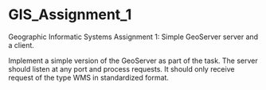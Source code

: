 # GIS_Assignment_1
Geographic Informatic Systems Assignment 1: Simple GeoServer server and a client.

Implement a simple version of the GeoServer as part of the task. The server should listen at any port and process requests. It should only receive request of the type WMS in standardized format.
